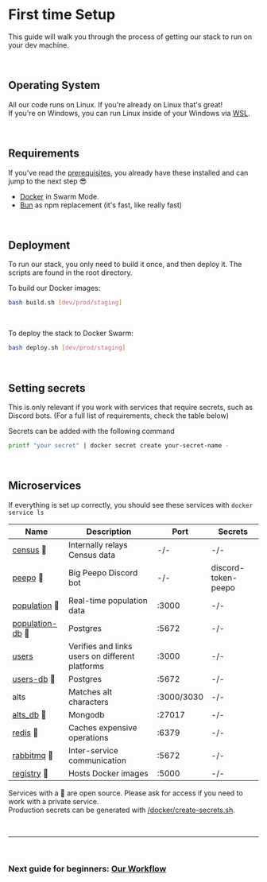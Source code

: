 # First time Setup

This guide will walk you through the process of getting our stack to run on your dev machine.

<br>

## Operating System

All our code runs on Linux. If you're already on Linux that's great!<br>
If you're on Windows, you can run Linux inside of your Windows via [WSL](https://learn.microsoft.com/en-us/windows/wsl/install).

<br>

## Requirements

If you've read the [prerequisites](./Prerequisites.md), you already have these installed and can jump to the next step 😎

- [Docker](https://www.docker.com/) in Swarm Mode.
- [Bun](https://bun.sh/docs/cli/install) as npm replacement (it's fast, like really fast)

<br>

## Deployment

To run our stack, you only need to build it once, and then deploy it. The scripts are found in the root directory.
<br>

To build our Docker images:

```sh
bash build.sh [dev/prod/staging]
```

<br>

To deploy the stack to Docker Swarm:

```sh
bash deploy.sh [dev/prod/staging]
```

<br>

## Setting secrets

This is only relevant if you work with services that require secrets, such as Discord bots. (For a full list of requirements, check the table below)
<br>

Secrets can be added with the following command

```sh
printf "your secret" | docker secret create your-secret-name -
```

<br>

## Microservices

If everything is set up correctly, you should see these services with `docker service ls`

| Name                                                        | Description                                     | Port       | Secrets             |
| ----------------------------------------------------------- | ----------------------------------------------- | ---------- | ------------------- |
| [census](/services/census/) 🔹                              | Internally relays Census data                   | -/-        | -/-                 |
| [peepo](/services/peepo/) 🔹                                | Big Peepo Discord bot                           | -/-        | discord-token-peepo |
| [population](/services/population/) 🔹                      | Real-time population data                       | :3000      | -/-                 |
| [population-db](https://github.com/postgres/postgres) 🔹    | Postgres                                        | :5672      | -/-                 |
| [users](/services/users/)                                   | Verifies and links users on different platforms | :3000      | -/-                 |
| [users-db](https://github.com/postgres/postgres) 🔹         | Postgres                                        | :5672      | -/-                 |
| alts                                                        | Matches alt characters                          | :3000/3030 | -/-                 |
| [alts_db](https://github.com/mongodb/mongo) 🔹              | Mongodb                                         | :27017     | -/-                 |
| [redis](https://github.com/redis/redis) 🔹                  | Caches expensive operations                     | :6379      | -/-                 |
| [rabbitmq](https://github.com/rabbitmq/rabbitmq-server) 🔹  | Inter-service communication                     | :5672      | -/-                 |
| [registry](https://github.com/distribution/distribution) 🔹 | Hosts Docker images                             | :5000      | -/-                 |

Services with a 🔹 are open source. Please ask for access if you need to work with a private service.<br>
Production secrets can be generated with [/docker/create-secrets.sh](/docker/create-secrets.sh).

<br>

---

<br>

### Next guide for beginners: [Our Workflow](/docs/Workflow.md)
